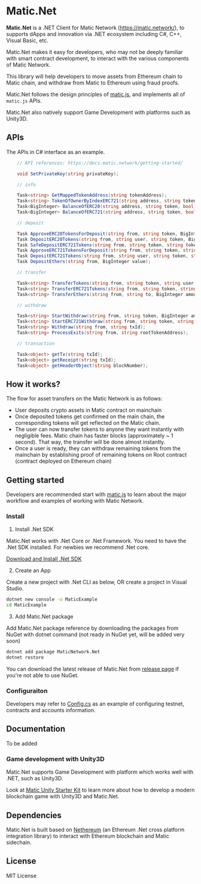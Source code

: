 # Matic.Net

**Matic.Net** is a .NET Client for Matic Network (https://matic.network/), to supports dApps and innovation via .NET ecosystem including C#, C++, Visual Basic, etc.

Matic.Net makes it easy for developers, who may not be deeply familiar with smart contract development, to interact with the various components of Matic Network.

This library will help developers to move assets from Ethereum chain to Matic chain, and withdraw from Matic to Ethereum using fraud proofs.

Matic.Net follows the design principles of [matic.js](https://github.com/maticnetwork/matic.js), and implements all of `matic.js` APIs.

Matic.Net also natively support Game Development with platforms such as Unity3D.

## APIs

The APIs in C# interface as an example.

```cs
    // API references: https://docs.matic.network/getting-started/

    void SetPrivateKey(string privateKey);

    // info

    Task<string> GetMappedTokenAddress(string tokenAddress);
    Task<string> TokenOfOwnerByIndexERC721(string address, string token, int index, bool parent = false);
    Task<BigInteger> BalanceOfERC20(string address, string token, bool parent = false);
    Task<BigInteger> BalanceOfERC721(string address, string token, bool parent = false);

    // deposit

    Task ApproveERC20TokensForDeposit(string from, string token, BigInteger amount);
    Task DepositERC20Tokens(string from, string user, string token, BigInteger amount);
    Task SafeDepositERC721Tokens(string from, string token, string tokenId);
    Task ApproveERC721TokensForDeposit(string from, string token, string tokenId);
    Task DepositERC721Tokens(string from, string user, string token, string tokenId);
    Task DepositEthers(string from, BigInteger value);

    // transfer

    Task<string> TransferTokens(string from, string token, string user, BigInteger amount, bool parent = false);
    Task<string> TransferERC721Tokens(string from, string token, string user, string tokenId, bool parent = false);
    Task<string> TransferEthers(string from, string to, BigInteger amount, bool parent = false, bool isCutomEth = false);

    // withdraw

    Task<string> StartWithdraw(string from, string token, BigInteger amount);
    Task<string> StartERC721Withdraw(string from, string token, string tokenId);
    Task<string> Withdraw(string from, string txId);
    Task<string> ProcessExits(string from, string rootTokenAddress);

    // transaction

    Task<object> getTx(string txId);
    Task<object> getReceipt(string txId);
    Task<object> getHeaderObject(string blockNumber);

```

## How it works?

The flow for asset transfers on the Matic Network is as follows:

- User deposits crypto assets in Matic contract on mainchain
- Once deposited tokens get confirmed on the main chain, the corresponding tokens will get reflected on the Matic chain.
- The user can now transfer tokens to anyone they want instantly with negligible fees. Matic chain has faster blocks (approximately ~ 1 second). That way, the transfer will be done almost instantly.
- Once a user is ready, they can withdraw remaining tokens from the mainchain by establishing proof of remaining tokens on Root contract (contract deployed on Ethereum chain)


## Getting started

Developers are recommended start with [matic.js](https://docs.matic.network/getting-started/) to learn about the major workflow and examples of working with Matic Network.

### Install

1. Install .Net SDK

Matic.Net works with .Net Core or .Net Framework. You need to have the .Net SDK installed. For newbies we recommend .Net core.

[Download and Install .Net SDK](https://www.microsoft.com/net/download)

2. Create an App

Create a new project with .Net CLI as below, OR create a project in Visual Studio.

```bash
dotnet new console -o MaticExample
cd MaticExample
```

3. Add Matic.Net package

Add Matic.Net package reference by downloading the packages from NuGet with dotnet command (not ready in NuGet yet, will be added very soon)

```bash
dotnet add package MaticNetwork.Net
dotnet restore
```

You can download the latest release of Matic.Net from [release page](https://github.com/think-in-universe/matic.net/releases) if you're not able to use NuGet.


### Configuraiton

Developers may refer to [Config.cs](./src/MaticNetwork.Net.IntegrationTest/Config.cs) as an example of configuring testnet, contracts and accounts information.


## Documentation

To be added


### Game development with Unity3D

Matic.Net supports Game Development with platform which works well with .NET, such as Unity3D.

Look at [Matic Unity Starter Kit](https://github.com/think-in-universe/matic-unity-starter-kit) to learn more about how to develop a modern blockchain game with Unity3D and Matic.Net.


## Dependencies

Matic.Net is built based on [Nethereum](https://github.com/Nethereum/Nethereum) (an Ethereum .Net cross platform integration library) to interact with Ethereum blockchain and Matic sidechain.


## License

MIT License
